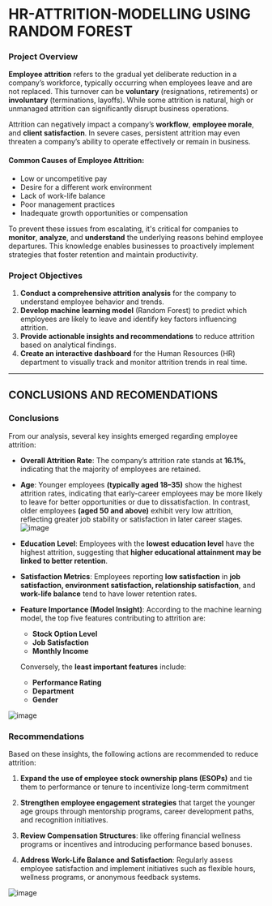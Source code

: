 # **HR-ATTRITION-MODELLING USING RANDOM FOREST**

### **Project Overview**

**Employee attrition** refers to the gradual yet deliberate reduction in a company’s workforce, typically occurring when employees leave and are not replaced. This turnover can be **voluntary** (resignations, retirements) or **involuntary** (terminations, layoffs). While some attrition is natural, high or unmanaged attrition can significantly disrupt business operations.

Attrition can negatively impact a company’s **workflow**, **employee morale**, and **client satisfaction**. In severe cases, persistent attrition may even threaten a company’s ability to operate effectively or remain in business.

#### **Common Causes of Employee Attrition:**

* Low or uncompetitive pay
* Desire for a different work environment
* Lack of work-life balance
* Poor management practices
* Inadequate growth opportunities or compensation

To prevent these issues from escalating, it's critical for companies to **monitor**, **analyze**, and **understand** the underlying reasons behind employee departures. This knowledge enables businesses to proactively implement strategies that foster retention and maintain productivity.


### **Project Objectives**

1. **Conduct a comprehensive attrition analysis** for the company to understand employee behavior and trends.
2. **Develop machine learning model** (Random Forest) to predict which employees are likely to leave and identify key factors influencing attrition.
3. **Provide actionable insights and recommendations** to reduce attrition based on analytical findings.
4. **Create an interactive dashboard** for the Human Resources (HR) department to visually track and monitor attrition trends in real time.

---
## **CONCLUSIONS AND RECOMENDATIONS**

### **Conclusions**

From our analysis, several key insights emerged regarding employee attrition:

* **Overall Attrition Rate**: The company’s attrition rate stands at **16.1%**, indicating that the majority of employees are retained.


* **Age**: Younger employees **(typically aged 18–35)** show the highest attrition rates, indicating that early-career employees may be more likely to leave for better opportunities or due to dissatisfaction. In contrast, older employees **(aged 50 and above)** exhibit very low attrition, reflecting greater job stability or satisfaction in later career stages.
![image](https://github.com/user-attachments/assets/025d6f94-4415-4a80-9a68-fcaa270c3668)


* **Education Level**: Employees with the **lowest education level** have the highest attrition, suggesting that **higher educational attainment may be linked to better retention**.

* **Satisfaction Metrics**: Employees reporting **low satisfaction** in **job satisfaction, environment satisfaction, relationship satisfaction**, and **work-life balance** tend to have lower retention rates.

* **Feature Importance (Model Insight)**: According to the machine learning model, the top five features contributing to attrition are:

  * **Stock Option Level**
  * **Job Satisfaction**
  * **Monthly Income**

  Conversely, the **least important features** include:

  * **Performance Rating**
  * **Department**
  * **Gender**

![image](https://github.com/user-attachments/assets/a4e6648f-9b42-4b67-ba03-21957746fe6b)

### **Recommendations**

Based on these insights, the following actions are recommended to reduce attrition:

1. **Expand the use of employee stock ownership plans (ESOPs)** and tie them to performance or tenure to incentivize long-term commitment

2. **Strengthen employee engagement strategies** that target  the younger age groups  through mentorship programs, career development paths, and recognition initiatives.

3. **Review Compensation Structures**: like offering financial wellness programs or incentives and introducing performance based bonuses.

4. **Address Work-Life Balance and Satisfaction**: Regularly assess employee satisfaction and implement initiatives such as flexible hours, wellness programs, or anonymous feedback systems.

![image](https://github.com/user-attachments/assets/e73f30ca-0146-4ef2-8a35-66c9bdd4ab65)



